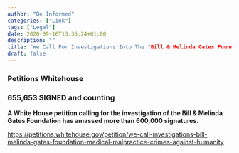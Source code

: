 ```yaml
---
author: "Be Informed"
categories: ["Link"]
tags: ["Legal"]
date: 2020-09-16T13:36:24+01:00
description: ""
title: "We Call For Investigations Into The "Bill & Melinda Gates Foundation" For Medical Malpractice & Crimes Against Humanity"
draft: false
---
```


### Petitions Whitehouse

### 655,653 SIGNED and counting

**A White House petition calling for the investigation of the Bill & Melinda Gates Foundation has amassed more than 600,000 signatures.**

https://petitions.whitehouse.gov/petition/we-call-investigations-bill-melinda-gates-foundation-medical-malpractice-crimes-against-humanity